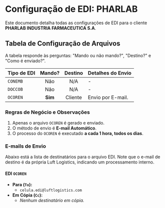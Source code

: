 # Configuração de EDI: PHARLAB

Este documento detalha todas as configurações de EDI para o cliente **PHARLAB INDUSTRIA FARMACEUTICA S.A**.

## Tabela de Configuração de Arquivos

A tabela responde às perguntas: "Mando ou não mando?", "Destino?" e "Como é enviado?".

| Tipo de EDI | Mando? | Destino | Detalhes do Envio |
| :---------- | :----: | :-------: | :--------------------------------------------------- |
| `CONEMB`    | Não    | N/A       | - |
| `DOCCOB`    | Não    | N/A       | - |
| `OCOREN`    | **Sim**| Cliente   | Envio por E-mail.|

### Regras de Negócio e Observações
1.  Apenas o arquivo `OCOREN` é gerado e enviado.
2.  O método de envio é **E-mail Automático**.
3.  O processo do `OCOREN` é executado **a cada 1 hora, todos os dias**.

### E-mails de Envio
<div id="emails-de-envio"></div>

Abaixo está a lista de destinatários para o arquivo EDI. Note que o e-mail de destino é da própria Luft Logistics, indicando um processamento interno.

#### **EDI `OCOREN`**
* **Para (`To`):**
    * `celula.edi@luftlogistics.com`
* **Em Cópia (`Cc`):**
    * *Nenhum destinatário em cópia.*